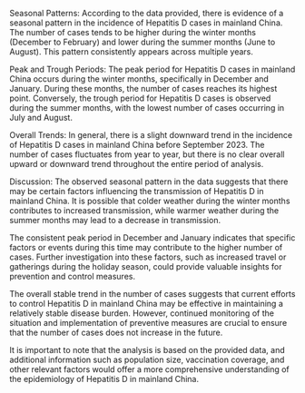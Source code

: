 Seasonal Patterns:
According to the data provided, there is evidence of a seasonal pattern in the incidence of Hepatitis D cases in mainland China. The number of cases tends to be higher during the winter months (December to February) and lower during the summer months (June to August). This pattern consistently appears across multiple years.

Peak and Trough Periods:
The peak period for Hepatitis D cases in mainland China occurs during the winter months, specifically in December and January. During these months, the number of cases reaches its highest point. Conversely, the trough period for Hepatitis D cases is observed during the summer months, with the lowest number of cases occurring in July and August.

Overall Trends:
In general, there is a slight downward trend in the incidence of Hepatitis D cases in mainland China before September 2023. The number of cases fluctuates from year to year, but there is no clear overall upward or downward trend throughout the entire period of analysis.

Discussion:
The observed seasonal pattern in the data suggests that there may be certain factors influencing the transmission of Hepatitis D in mainland China. It is possible that colder weather during the winter months contributes to increased transmission, while warmer weather during the summer months may lead to a decrease in transmission.

The consistent peak period in December and January indicates that specific factors or events during this time may contribute to the higher number of cases. Further investigation into these factors, such as increased travel or gatherings during the holiday season, could provide valuable insights for prevention and control measures.

The overall stable trend in the number of cases suggests that current efforts to control Hepatitis D in mainland China may be effective in maintaining a relatively stable disease burden. However, continued monitoring of the situation and implementation of preventive measures are crucial to ensure that the number of cases does not increase in the future.

It is important to note that the analysis is based on the provided data, and additional information such as population size, vaccination coverage, and other relevant factors would offer a more comprehensive understanding of the epidemiology of Hepatitis D in mainland China.